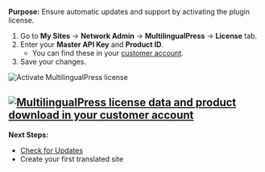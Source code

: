 **Purpose:** Ensure automatic updates and support by activating the plugin license.

1. Go to **My Sites** → **Network Admin** → **MultilingualPress** → **License** tab.
2. Enter your **Master API Key** and **Product ID**.
    - You can find these in your [customer account](https://multilingualpress.org/my-account/).
3. Save your changes.

![Activate MultilingualPress license](https://multilingualpress.org/wp-content/uploads/sites/12/2018/07/MultilingualPress-license-activate.png)
    
[![MultilingualPress license data and product download in your customer account](https://multilingualpress.org/wp-content/uploads/sites/12/2018/07/MultilingualPress-License-download-customer-account.png.png)](https://multilingualpress.org/wp-content/uploads/sites/12/2018/07/MultilingualPress-License-download-customer-account.png.png)
---

**Next Steps:**

- [Check for Updates](#)
- Create your first translated site
